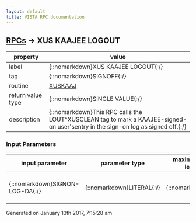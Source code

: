 ```yaml
---
layout: default
title: VISTA RPC documentation
---
```




## [RPCs](TableOfContent.md) &#8594; XUS KAAJEE LOGOUT 

 property | value 
--- | --- 
 label | {::nomarkdown}XUS KAAJEE LOGOUT{:/}
 tag | {::nomarkdown}SIGNOFF{:/}
 routine | [XUSKAAJ](http://code.osehra.org/dox/Routine_XUSKAAJ_source.html)
 return value type | {::nomarkdown}SINGLE VALUE{:/}
 description | {::nomarkdown}This RPC calls the LOUT^XUSCLEAN tag to mark a KAAJEE-signed-on user'sentry in the sign-on log as signed off.{:/}

### Input Parameters

| input parameter | parameter type | maximum data length | required | description | 
| --- | --- | --- | --- | --- | 
| {::nomarkdown}SIGNON-LOG-DA{:/} | {::nomarkdown}LITERAL{:/} | {::nomarkdown}1{:/} | {::nomarkdown}true{:/} | {::nomarkdown}The DA (IEN) of the user's signon log entry.{:/} | 




 Generated on January 13th 2017, 7:15:28 am